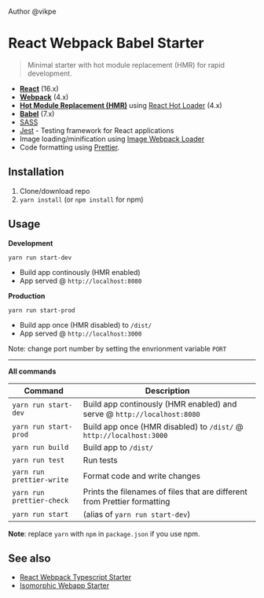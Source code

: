 Author @vikpe

# React Webpack Babel Starter
> Minimal starter with hot module replacement (HMR) for rapid development.

* **[React](https://facebook.github.io/react/)** (16.x)
* **[Webpack](https://webpack.js.org/)** (4.x)
* **[Hot Module Replacement (HMR)](https://webpack.js.org/guides/hmr-react/)** using [React Hot Loader](https://github.com/gaearon/react-hot-loader) (4.x)
* **[Babel](http://babeljs.io/)** (7.x)
* [SASS](http://sass-lang.com/)
* [Jest](https://facebook.github.io/jest/) - Testing framework for React applications
* Image loading/minification using [Image Webpack Loader](https://github.com/tcoopman/image-webpack-loader)
* Code formatting using [Prettier](https://github.com/prettier/prettier).

## Installation
1. Clone/download repo
2. `yarn install` (or `npm install` for npm)

## Usage
**Development**

`yarn run start-dev`

* Build app continously (HMR enabled)
* App served @ `http://localhost:8080`

**Production**

`yarn run start-prod`

* Build app once (HMR disabled) to `/dist/`
* App served @ `http://localhost:3000`

Note: change port number by setting the envrionment variable `PORT` 

---

**All commands**

Command | Description
--- | ---
`yarn run start-dev` | Build app continously (HMR enabled) and serve @ `http://localhost:8080`
`yarn run start-prod` | Build app once (HMR disabled) to `/dist/` @ `http://localhost:3000`
`yarn run build` | Build app to `/dist/`
`yarn run test` | Run tests
`yarn run prettier-write` | Format code and write changes
`yarn run prettier-check` | Prints the filenames of files that are different from Prettier formatting
`yarn run start` | (alias of `yarn run start-dev`)

**Note**: replace `yarn` with `npm` in `package.json` if you use npm.

## See also
* [React Webpack Typescript Starter](https://github.com/vikpe/react-webpack-typescript-starter)
* [Isomorphic Webapp Starter](https://github.com/vikpe/isomorphic-webapp-starter)
